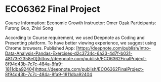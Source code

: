 # ECO6362 Final Project

Course Information: Economic Growth
Instructor: Omer Ozak
Participants: Furong Guo, Zhixi Song

According to Course requirement, we used Deepnote as Coding and Presenting platform. To have better viewing experience, we suggest using Chrome browsers.
Published App: [https://deepnote.com/publish/Intro-Data-Analysis-Pandas-Exercises-d2c3734c-6a33-4d7f-b031-48173e2358e0](https://deepnote.com/publish/ECO6362FinalProject-8f94d43b-7c7c-484a-8fa9-1811dba92404)https://deepnote.com/publish/ECO6362FinalProject-8f94d43b-7c7c-484a-8fa9-1811dba92404

